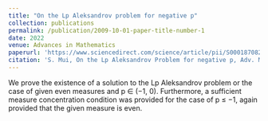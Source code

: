 ```yaml
---
title: "On the Lp Aleksandrov problem for negative p"
collection: publications
permalink: /publication/2009-10-01-paper-title-number-1
date: 2022
venue: Advances in Mathematics
paperurl: 'https://www.sciencedirect.com/science/article/pii/S0001870822003905'
citation: 'S. Mui, On the Lp Aleksandrov Problem for negative p, Adv. Math, 408 (2022).'
---
```

We prove the existence of a solution to the Lp Aleksandrov problem or the case of given even measures and p ∈ (−1, 0). Furthermore, a sufficient measure concentration condition was provided for the case of p ≤ −1, again provided that the given measure is even.
